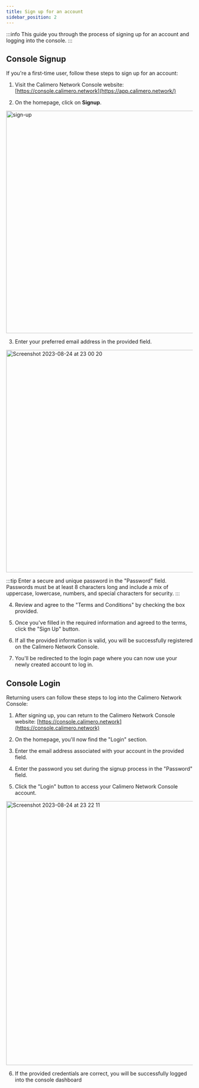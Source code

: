 ```yaml
---
title: Sign up for an account
sidebar_position: 2
---
```


:::info
This guide you through the process of signing up for an account and logging into the console.
:::

## Console Signup

If you're a first-time user, follow these steps to sign up for an account:

1. Visit the Calimero Network Console website: [https://console.calimero.network](https://app.calimero.network/)

2. On the homepage, click on **Signup**.

<img width="600" alt="sign-up" src="https://github.com/calimero-is-near/docs/assets/39309699/5755b1ad-07c6-4403-bd9e-4f5cb2288e1e"/>

3. Enter your preferred email address in the provided field.

<img width="600" alt="Screenshot 2023-08-24 at 23 00 20" src="https://github.com/calimero-is-near/docs/assets/39309699/b1550965-7f7b-4f5a-b04b-5f928f272108"/>

:::tip
Enter a secure and unique password in the "Password" field. Passwords must be at least 8 characters long and include a mix of uppercase, lowercase, numbers, and special characters for security.
:::

4. Review and agree to the "Terms and Conditions" by checking the box provided.

5. Once you've filled in the required information and agreed to the terms, click the "Sign Up" button.

6. If all the provided information is valid, you will be successfully registered on the Calimero Network Console.

7. You'll be redirected to the login page where you can now use your newly created account to log in.

## Console Login

Returning users can follow these steps to log into the Calimero Network Console:

1. After signing up, you can return to the Calimero Network Console website: [https://console.calimero.network](https://console.calimero.network)

2. On the homepage, you'll now find the "Login" section.

3. Enter the email address associated with your account in the provided field.

4. Enter the password you set during the signup process in the "Password" field.

5. Click the "Login" button to access your Calimero Network Console account.

<img width="712" alt="Screenshot 2023-08-24 at 23 22 11" src="https://github.com/calimero-is-near/docs/assets/39309699/baa4265c-7870-4637-b863-975f660c1128"/>

6. If the provided credentials are correct, you will be successfully logged into the console dashboard
